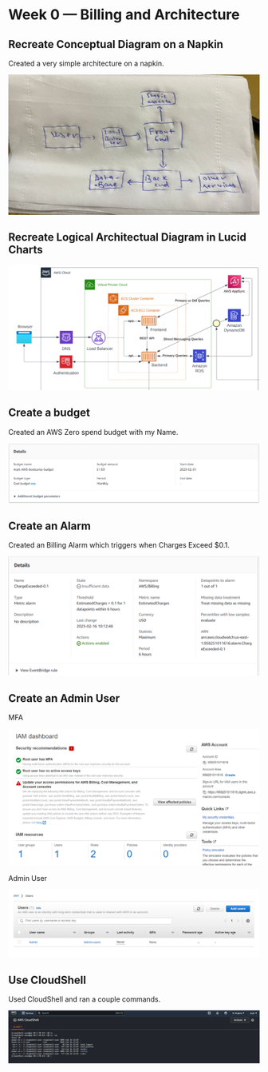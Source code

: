 # Week 0 — Billing and Architecture

## Recreate Conceptual Diagram on a Napkin

Created a very simple architecture on a napkin.

<img src="screenshots/napkin.jpeg" >

## Recreate Logical Architectual Diagram in Lucid Charts

<img src="screenshots/lucid.png" >

## Create a budget

Created an AWS Zero spend budget with my Name.

<img src="screenshots/budget.png" >

## Create an Alarm

Created an Billing Alarm which triggers when Charges Exceed $0.1.

<img src="screenshots/alarm.png" >

## Create an Admin User

MFA

<img src="screenshots/iam.png" >

Admin User

<img src="screenshots/iam-2.png" >

## Use CloudShell

Used CloudShell and ran a couple commands.

<img src="screenshots/cloudshell-used.png" >

